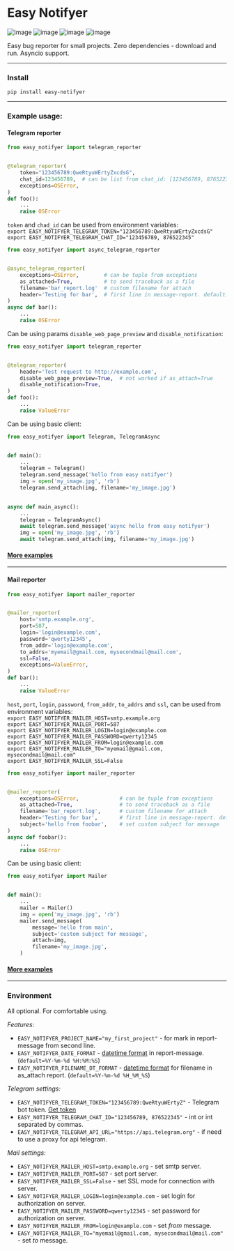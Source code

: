Easy Notifyer
========

![image](https://img.shields.io/pypi/v/easy_notifyer?color=yellowgreen) 
![image](https://img.shields.io/github/languages/code-size/strpc/easy_notifyer) 
![image](https://img.shields.io/badge/Python-3.7%2B-success) 
![image](https://img.shields.io/github/license/strpc/easy_notifyer?color=informational)   


Easy bug reporter for small projects. Zero dependencies - download and run. Asyncio support.  

----

### Install  
`pip install easy-notifyer`

----

### Example usage:  
#### Telegram reporter
```python
from easy_notifyer import telegram_reporter


@telegram_reporter(
    token="123456789:QweRtyuWErtyZxcdsG",  
    chat_id=123456789,  # can be list from chat_id: [123456789, 876522345]
    exceptions=OSError,
)
def foo():
    ...
    raise OSError
```


`token` and `chad_id` can be used from environment variables:  
`export EASY_NOTIFYER_TELEGRAM_TOKEN="123456789:QweRtyuWErtyZxcdsG"`  
`export EASY_NOTIFYER_TELEGRAM_CHAT_ID="123456789, 876522345"`


```python
from easy_notifyer import async_telegram_reporter


@async_telegram_reporter(
    exceptions=OSError,        # can be tuple from exceptions
    as_attached=True,          # to send traceback as a file
    filename='bar_report.log'  # custom filename for attach
    header='Testing for bar',  # first line in message-report. default: "Your program has crashed ☠️"
)
async def bar():
    ...
    raise OSError
```


Can be using params `disable_web_page_preview` and `disable_notification`:
```python
from easy_notifyer import telegram_reporter


@telegram_reporter(
    header='Test request to http://example.com', 
    disable_web_page_preview=True,  # not worked if as_attach=True
    disable_notification=True,
)
def foo():
    ...
    raise ValueError
```

Can be using basic client:
```python
from easy_notifyer import Telegram, TelegramAsync


def main():
    ...
    telegram = Telegram()
    telegram.send_message('hello from easy notifyer')
    img = open('my_image.jpg', 'rb')
    telegram.send_attach(img, filename='my_image.jpg')

    
async def main_async():
    ...
    telegram = TelegramAsync()
    await telegram.send_message('async hello from easy notifyer')
    img = open('my_image.jpg', 'rb')
    await telegram.send_attach(img, filename='my_image.jpg')

```

#### [More examples](/examples/)

----


#### Mail reporter
```python
from easy_notifyer import mailer_reporter


@mailer_reporter(
    host='smtp.example.org',
    port=587,
    login='login@example.com',
    password='qwerty12345',
    from_addr='login@example.com',
    to_addrs='myemail@gmail.com, mysecondmail@mail.com',
    ssl=False,
    exceptions=ValueError,
)
def bar():
    ...
    raise ValueError
```


`host`, `port`, `login`, `password`, `from_addr`, `to_addrs` and `ssl`, can be used from environment variables:  
`export EASY_NOTIFYER_MAILER_HOST=smtp.example.org`  
`export EASY_NOTIFYER_MAILER_PORT=587`  
`export EASY_NOTIFYER_MAILER_LOGIN=login@example.com`  
`export EASY_NOTIFYER_MAILER_PASSWORD=qwerty12345`  
`export EASY_NOTIFYER_MAILER_FROM=login@example.com`  
`export EASY_NOTIFYER_MAILER_TO="myemail@gmail.com, mysecondmail@mail.com"`  
`export EASY_NOTIFYER_MAILER_SSL=False`  

```python
from easy_notifyer import mailer_reporter


@mailer_reporter(
    exceptions=OSError,             # can be tuple from exceptions
    as_attached=True,               # to send traceback as a file
    filename='bar_report.log',      # custom filename for attach
    header='Testing for bar',       # first line in message-report. default: "Your program has crashed ☠️"
    subject='hello from foobar',    # set custom subject for message
)
async def foobar():
    ...
    raise OSError
```

Can be using basic client:
```python
from easy_notifyer import Mailer


def main():
    ...
    mailer = Mailer()
    img = open('my_image.jpg', 'rb')
    mailer.send_message(
        message='hello from main',
        subject='custom subject for message',
        attach=img,
        filename='my_image.jpg',
    )

```

#### [More examples](./examples/)

----

### Environment
All optional. For comfortable using.  

*Features:*  
 * `EASY_NOTIFYER_PROJECT_NAME="my_first_project"` - for mark in report-message from second line.  
 * `EASY_NOTIFYER_DATE_FORMAT` - [datetime format](https://strftime.org/) in report-message. (`default=%Y-%m-%d %H:%M:%S`)  
 * `EASY_NOTIFYER_FILENAME_DT_FORMAT` - [datetime format](https://strftime.org/) for filename in as_attach report. (`default=%Y-%m-%d %H_%M_%S`)  


*Telegram settings:*  
 * `EASY_NOTIFYER_TELEGRAM_TOKEN="123456789:QweRtyuWErtyZ"` - Telegram bot token. [Get token](https://core.telegram.org/bots#6-botfather)  
 * `EASY_NOTIFYER_TELEGRAM_CHAT_ID="123456789, 876522345"` - int or int separated by commas.  
 * `EASY_NOTIFYER_TELEGRAM_API_URL="https://api.telegram.org"` - if need to use a proxy for api telegram.  


*Mail settings:*  
 * `EASY_NOTIFYER_MAILER_HOST=smtp.example.org` - set smtp server.  
 * `EASY_NOTIFYER_MAILER_PORT=587` - set port server.  
 * `EASY_NOTIFYER_MAILER_SSL=False` - set SSL mode for connection with server.  
 * `EASY_NOTIFYER_MAILER_LOGIN=login@example.com` - set login for authorization on server.  
 * `EASY_NOTIFYER_MAILER_PASSWORD=qwerty12345` - set password for authorization on server.  
 * `EASY_NOTIFYER_MAILER_FROM=login@example.com` - set *from* message.  
 * `EASY_NOTIFYER_MAILER_TO="myemail@gmail.com, mysecondmail@mail.com"` - set *to* message.    
